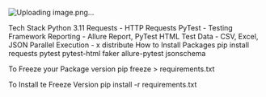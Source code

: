 ![Uploading image.png…]()


Tech Stack
Python 3.11
Requests - HTTP Requests
PyTest - Testing Framework
Reporting - Allure Report, PyTest HTML
Test Data - CSV, Excel, JSON
Parallel Execution - x distribute
How to Install Packages
pip install requests pytest pytest-html faker allure-pytest jsonschema

To Freeze your Package version
pip freeze > requirements.txt

To Install te Freeze Version
pip install -r requirements.txt
